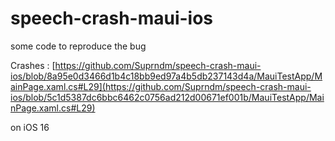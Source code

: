 # speech-crash-maui-ios
some code to reproduce the bug


Crashes : [https://github.com/Suprndm/speech-crash-maui-ios/blob/8a95e0d3466d1b4c18bb9ed97a4b5db237143d4a/MauiTestApp/MainPage.xaml.cs#L29](https://github.com/Suprndm/speech-crash-maui-ios/blob/5c1d5387dc6bbc6462c0756ad212d00671ef001b/MauiTestApp/MainPage.xaml.cs#L29)

on iOS 16
